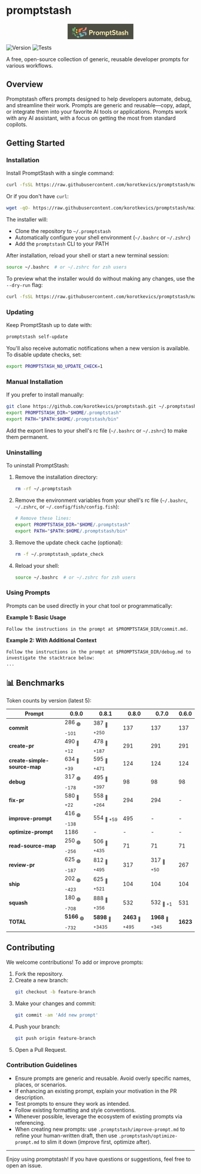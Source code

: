 # promptstash

<div style="display: flex; justify-content: center; align-items: center; width: 100%;">
  <img src="static/logo.png" alt="Promptstash Logo" style="width:35%;height:35%;object-fit:contain;" />
</div>


![Version](https://img.shields.io/github/v/release/korotkevics/promptstash)
![Tests](https://github.com/korotkevics/promptstash/actions/workflows/test.yml/badge.svg)

A free, open-source collection of generic, reusable developer prompts for various workflows.

## Overview

Promptstash offers prompts designed to help developers automate, debug, and streamline their work. Prompts are generic and reusable—copy, adapt, or integrate them into your favorite AI tools or applications. Prompts work with any AI assistant, with a focus on getting the most from standard copilots.

## Getting Started

### Installation

Install PromptStash with a single command:

```bash
curl -fsSL https://raw.githubusercontent.com/korotkevics/promptstash/main/install.sh | bash
```

Or if you don't have `curl`:

```bash
wget -qO- https://raw.githubusercontent.com/korotkevics/promptstash/main/install.sh | bash
```

The installer will:
- Clone the repository to `~/.promptstash`
- Automatically configure your shell environment (`~/.bashrc` or `~/.zshrc`)
- Add the `promptstash` CLI to your PATH

After installation, reload your shell or start a new terminal session:

```bash
source ~/.bashrc  # or ~/.zshrc for zsh users
```

To preview what the installer would do without making any changes, use the `--dry-run` flag:

```bash
curl -fsSL https://raw.githubusercontent.com/korotkevics/promptstash/main/install.sh | bash -s -- --dry-run
```

### Updating

Keep PromptStash up to date with:

```bash
promptstash self-update
```

You'll also receive automatic notifications when a new version is available. To disable update checks, set:

```bash
export PROMPTSTASH_NO_UPDATE_CHECK=1
```

### Manual Installation

If you prefer to install manually:

```bash
git clone https://github.com/korotkevics/promptstash.git ~/.promptstash
export PROMPTSTASH_DIR="$HOME/.promptstash"
export PATH="$PATH:$HOME/.promptstash/bin"
```

Add the export lines to your shell's rc file (`~/.bashrc` or `~/.zshrc`) to make them permanent.

### Uninstalling

To uninstall PromptStash:

1. Remove the installation directory:
   ```bash
   rm -rf ~/.promptstash
   ```

2. Remove the environment variables from your shell's rc file (`~/.bashrc`, `~/.zshrc`, or `~/.config/fish/config.fish`):
   ```bash
   # Remove these lines:
   export PROMPTSTASH_DIR="$HOME/.promptstash"
   export PATH="$PATH:$HOME/.promptstash/bin"
   ```

3. Remove the update check cache (optional):
   ```bash
   rm -f ~/.promptstash_update_check
   ```

4. Reload your shell:
   ```bash
   source ~/.bashrc  # or ~/.zshrc for zsh users
   ```

### Using Prompts

Prompts can be used directly in your chat tool or programmatically:

**Example 1: Basic Usage**

```text
Follow the instructions in the prompt at $PROMPTSTASH_DIR/commit.md.
```

**Example 2: With Additional Context**

```text
Follow the instructions in the prompt at $PROMPTSTASH_DIR/debug.md to investigate the stacktrace below:
...
```

## 📊 Benchmarks

Token counts by version (latest 5):

| Prompt | **0.9.0** | **0.8.1** | **0.8.0** | **0.7.0** | **0.6.0** |
|---|---|---|---|---|---|
| **commit** | 286 <sub>🟢 -101</sub> | 387 <sub>🔴 +250</sub> | 137 | 137 | 137 |
| **create-pr** | 490 <sub>🔴 +12</sub> | 478 <sub>🔴 +187</sub> | 291 | 291 | 291 |
| **create-simple-source-map** | 634 <sub>🔴 +39</sub> | 595 <sub>🔴 +471</sub> | 124 | 124 | 124 |
| **debug** | 317 <sub>🟢 -178</sub> | 495 <sub>🔴 +397</sub> | 98 | 98 | 98 |
| **fix-pr** | 580 <sub>🔴 +22</sub> | 558 <sub>🔴 +264</sub> | 294 | 294 | - |
| **improve-prompt** | 416 <sub>🟢 -138</sub> | 554 <sub>🔴 +59</sub> | 495 | - | - |
| **optimize-prompt** | 1186 | - | - | - | - |
| **read-source-map** | 250 <sub>🟢 -256</sub> | 506 <sub>🔴 +435</sub> | 71 | 71 | 71 |
| **review-pr** | 625 <sub>🟢 -187</sub> | 812 <sub>🔴 +495</sub> | 317 | 317 <sub>🔴 +50</sub> | 267 |
| **ship** | 202 <sub>🟢 -423</sub> | 625 <sub>🔴 +521</sub> | 104 | 104 | 104 |
| **squash** | 180 <sub>🟢 -708</sub> | 888 <sub>🔴 +356</sub> | 532 | 532 <sub>🔴 +1</sub> | 531 |
| **TOTAL** | **5166** <sub>🟢 -732</sub> | **5898** <sub>🔴 +3435</sub> | **2463** <sub>🔴 +495</sub> | **1968** <sub>🔴 +345</sub> | **1623** |


## Contributing

We welcome contributions! To add or improve prompts:

1. Fork the repository.
2. Create a new branch:
   ```zsh
   git checkout -b feature-branch
   ```
3. Make your changes and commit:
   ```zsh
   git commit -am 'Add new prompt'
   ```
4. Push your branch:
   ```zsh
   git push origin feature-branch
   ```
5. Open a Pull Request.

### Contribution Guidelines

- Ensure prompts are generic and reusable. Avoid overly specific names, places, or scenarios.
- If enhancing an existing prompt, explain your motivation in the PR description.
- Test prompts to ensure they work as intended.
- Follow existing formatting and style conventions.
- Whenever possible, leverage the ecosystem of existing prompts via referencing.
- When creating new prompts: use `.promptstash/improve-prompt.md` to refine your human-written draft, then use `.promptstash/optimize-prompt.md` to slim it down (improve first, optimize after).

---

Enjoy using promptstash! If you have questions or suggestions, feel free to open an issue.
